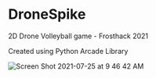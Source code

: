 # DroneSpike

2D Drone Volleyball game - Frosthack 2021

Created using Python Arcade Library

![Screen Shot 2021-07-25 at 9 46 42 AM](https://user-images.githubusercontent.com/45674759/148336330-25c16e68-6306-4d28-95c0-43cad7dd8d8b.png)
